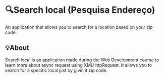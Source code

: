 # 🔍Search local (Pesquisa Endereço)

 An application that allows you to search for a location based on your zip code.

## 💡About

 Search local is an application made during the Web Development course to learn more about async request using XMLHttpRequest. It allows you to search for a specific local just by givin it zip code.
